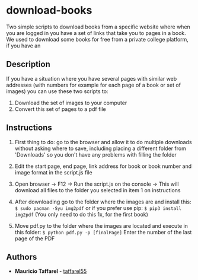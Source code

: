 # download-books
Two simple scripts to download books from a specific website where when you are logged in you have a set of links that take you to pages in a book. We used to download some books for free from a private college platform, if you have an 

## Description

If you have a situation where you have several pages with similar web addresses (with numbers for example for each page of a book or set of images) you can use these two scripts to:

1. Download the set of images to your computer
2. Convert this set of pages to a pdf file

## Instructions

1.  First thing to do: go to the browser and allow it to do multiple downloads without asking where to save, including placing a different folder from 'Downloads' so you don't have any problems with filling the folder

2. Edit the start page, end page, link address for book or book number and image format in the script.js file

3. Open browser -> F12 -> Run the script.js on the console -> This will download all files to the folder you selected in item 1 on instructions

4.	After downloading go to the folder where the images are and install this: ```$ sudo pacman -Syu img2pdf``` or if you prefer use pip: ```$ pip3 install img2pdf``` (You only need to do this 1x, for the first book)

5. Move pdf.py to the folder where the images are located and execute in this folder:
```$ python pdf.py -p [finalPage]``` Enter the number of the last page of the PDF

## Authors

* **Mauricio Taffarel** - [taffarel55](https://github.com/taffarel55)
